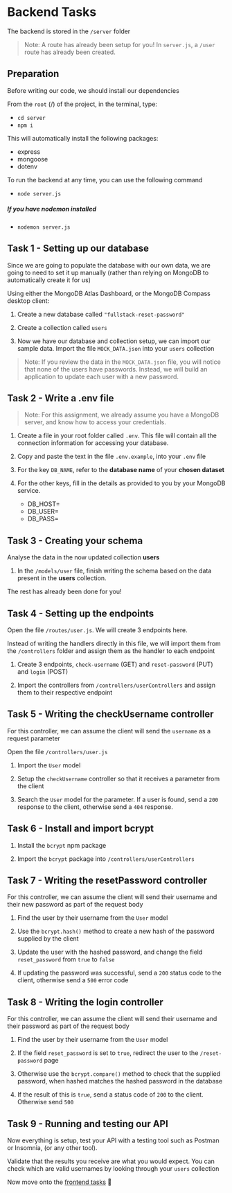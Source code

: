 # Backend Tasks

The backend is stored in the `/server` folder

> Note: A route has already been setup for you! In `server.js`, a `/user` route has already been created.

## Preparation

Before writing our code, we should install our dependencies

From the `root` (/) of the project, in the terminal, type:

- `cd server`
- `npm i`

This will automatically install the following packages:
- express
- mongoose
- dotenv

To run the backend at any time, you can use the following command

- `node server.js`

##### If you have nodemon installed

- `nodemon server.js`

## Task 1 - Setting up our database

Since we are going to populate the database with our own data, we are going to need to set it up manually (rather than relying on MongoDB to automatically create it for us)

Using either the MongoDB Atlas Dashboard, or the MongoDB Compass desktop client:

1. Create a new database called `"fullstack-reset-password"`

2. Create a collection called `users`

3. Now we have our database and collection setup, we can import our sample data. Import the file `MOCK_DATA.json` into your `users` collection

> Note: If you review the data in the `MOCK_DATA.json` file, you will notice that none of the users have passwords. Instead, we will build an application to update each user with a new password.

## Task 2 - Write a .env file

> Note: For this assignment, we already assume you have a MongoDB server, and know how to access your credentials.

1. Create a file in your root folder called `.env`. This file will contain all the connection information for accessing your database.

2. Copy and paste the text in the file `.env.example`, into your `.env` file

3. For the key `DB_NAME`, refer to the **database name** of your **chosen dataset**

4. For the other keys, fill in the details as provided to you by your MongoDB service.
    - DB_HOST=
    - DB_USER=
    - DB_PASS=

## Task 3 - Creating your schema

Analyse the data in the now updated collection **users**

1. In the `/models/user` file, finish writing the schema based on the data present in the **users** collection.
   
The rest has already been done for you!

## Task 4 - Setting up the endpoints

Open the file `/routes/user.js`. We will create 3 endpoints here.

Instead of writing the handlers directly in this file, we will import them from the `/controllers` folder and assign them as the handler to each endpoint

1. Create 3 endpoints, `check-username` (GET) and `reset-password` (PUT) and `login` (POST)

2. Import the controllers from `/controllers/userControllers` and assign them to their respective endpoint

## Task 5 - Writing the checkUsername controller

For this controller, we can assume the client will send the `username` as a request parameter

Open the file `/controllers/user.js`

1. Import the `User` model

2. Setup the `checkUsername` controller so that it receives a parameter from the client
   
3. Search the `User` model for the parameter. If a user is found, send a `200` response to the client, otherwise send a `404` response.

## Task 6 - Install and import bcrypt

1. Install the `bcrypt` npm package

2. Import the `bcrypt` package into `/controllers/userControllers`

## Task 7 - Writing the resetPassword controller

For this controller, we can assume the client will send their username and their new password as part of the request body

1. Find the user by their username from the `User` model

2. Use the `bcrypt.hash()` method to create a new hash of the password supplied by the client

3. Update the user with the hashed password, and change the field `reset_password` from `true` to `false`

4. If updating the password was successful, send a `200` status code to the client, otherwise send a `500` error code

## Task 8 - Writing the login controller

For this controller, we can assume the client will send their username and their password as part of the request body

1. Find the user by their username from the `User` model

2. If the field `reset_password` is set to `true`, redirect the user to the `/reset-password` page

3. Otherwise use the `bcrypt.compare()` method to check that the supplied password, when hashed matches the hashed password in the database

4. If the result of this is `true`, send a status code of `200` to the client. Otherwise send `500`

## Task 9 - Running and testing our API

Now everything is setup, test your API with a testing tool such as Postman or Insomnia, (or any other tool).

Validate that the results you receive are what you would expect. You can check which are valid usernames by looking through your `users` collection

Now move onto the [frontend tasks](../client/FRONTEND_TASKS.md) 🥳